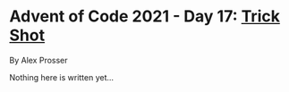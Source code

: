 # Advent of Code 2021 - Day 17: [Trick Shot](https://adventofcode.com/2021/day/17)
By Alex Prosser

Nothing here is written yet...